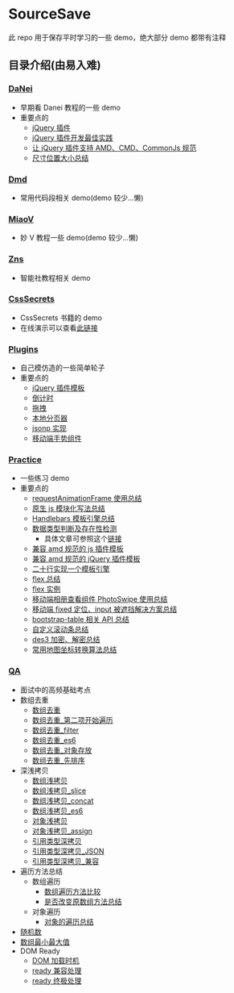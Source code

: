 # SourceSave

此 repo 用于保存平时学习的一些 demo，绝大部分 demo 都带有注释

## 目录介绍(由易入难)

### [DaNei](https://github.com/BryanAdamss/SourceSave/tree/master/DaNei)

- 早期看 Danei 教程的一些 demo
- 重要点的
  - [jQuery 插件](https://github.com/BryanAdamss/SourceSave/blob/master/DaNei/105_jQuery%E6%8F%92%E4%BB%B6.html)
  - [jQuery 插件开发最佳实践](https://github.com/BryanAdamss/SourceSave/blob/master/DaNei/106_jQuery%E6%8F%92%E4%BB%B6%E5%BC%80%E5%8F%91%E6%9C%80%E4%BD%B3%E5%AE%9E%E8%B7%B5.html)
  - [让 jQuery 插件支持 AMD、CMD、CommonJs 规范](https://github.com/BryanAdamss/SourceSave/blob/master/DaNei/107_%E8%AE%A9jQuery%E6%8F%92%E4%BB%B6%E6%94%AF%E6%8C%81AMD%E3%80%81CMD%E3%80%81CommonJs%E8%A7%84%E8%8C%83.html)
  - [尺寸位置大小总结](https://github.com/BryanAdamss/SourceSave/blob/master/DaNei/89_%E5%B0%BA%E5%AF%B8%E4%BD%8D%E7%BD%AE%E5%A4%A7%E5%B0%8F%E6%80%BB%E7%BB%93.html)

### [Dmd](https://github.com/BryanAdamss/SourceSave/tree/master/Dmd)

- 常用代码段相关 demo(demo 较少...懒)

### [MiaoV](https://github.com/BryanAdamss/SourceSave/tree/master/MiaoV)

- 妙 V 教程一些 demo(demo 较少...懒)

### [Zns](https://github.com/BryanAdamss/SourceSave/tree/master/Zns)

- 智能社教程相关 demo

### [CssSecrets](https://github.com/BryanAdamss/SourceSave/tree/master/CssSecrets)

- CssSecrets 书籍的 demo
- 在线演示可以查看[此链接](https://bryanadamss.github.io/2017/12/13/CSS-Secrets/)

### [Plugins](https://github.com/BryanAdamss/SourceSave/tree/master/Plugins)

- 自己模仿造的一些简单轮子
- 重要点的
  - [jQuery 插件模板](https://github.com/BryanAdamss/SourceSave/blob/master/Plugins/js/vendor/00_template.js)
  - [倒计时](https://github.com/BryanAdamss/SourceSave/blob/master/Plugins/js/vendor/09_timeCountDown.js)
  - [拖拽](https://github.com/BryanAdamss/SourceSave/blob/master/Plugins/js/vendor/10_drag.js)
  - [本地分页器](https://github.com/BryanAdamss/SourceSave/blob/master/Plugins/js/vendor/11_pagination.js)
  - [jsonp 实现](https://github.com/BryanAdamss/SourceSave/blob/master/Plugins/js/vendor/12_jsonp.js)
  - [移动端手势组件](https://github.com/BryanAdamss/SourceSave/blob/master/Plugins/js/vendor/13_gestures.js)

### [Practice](https://github.com/BryanAdamss/SourceSave/tree/master/Practice)

- 一些练习 demo
- 重要点的
  - [requestAnimationFrame 使用总结](https://github.com/BryanAdamss/SourceSave/blob/master/Practice/08_requestAnimationFrame.html)
  - [原生 js 模块化写法总结](https://github.com/BryanAdamss/SourceSave/blob/master/Practice/11_Module%E6%A8%A1%E5%BC%8F.html)
  - [Handlebars 模板引擎总结](https://github.com/BryanAdamss/SourceSave/blob/master/Practice/14_Handlebars-%E5%AE%9E%E4%BE%8B.html)
  - [数据类型判断及存在性检测](https://github.com/BryanAdamss/SourceSave/blob/master/Practice/15_%E6%95%B0%E6%8D%AE%E7%B1%BB%E5%9E%8B%E7%9A%84%E5%88%A4%E6%96%AD%E3%80%81%E5%B1%9E%E6%80%A7%E5%AD%98%E5%9C%A8%E6%80%A7%E7%9A%84%E6%A3%80%E6%B5%8B.html)
    - 具体文章可参照这个[链接](https://bryanadamss.github.io/2017/08/04/type-existence/)
  - [兼容 amd 规范的 js 插件模板](https://github.com/BryanAdamss/SourceSave/blob/master/Practice/16_%E5%85%BC%E5%AE%B9amd%E7%9A%84js%E6%8F%92%E4%BB%B6%E6%A8%A1%E6%9D%BF.html)
  - [兼容 amd 规范的 jQuery 插件模板](https://github.com/BryanAdamss/SourceSave/blob/master/Practice/17_%E5%85%BC%E5%AE%B9amd%E7%9A%84jQuery%E6%8F%92%E4%BB%B6%E6%A8%A1%E6%9D%BF.html)
  - [二十行实现一个模板引擎](https://github.com/BryanAdamss/SourceSave/blob/master/Practice/18_TemplateEngine.html)
  - [flex 总结](https://github.com/BryanAdamss/SourceSave/blob/master/Practice/19_flex.html)
  - [flex 实例](https://github.com/BryanAdamss/SourceSave/blob/master/Practice/20_flex%E5%AE%9E%E4%BE%8B.html)
  - [移动端相册查看组件 PhotoSwipe 使用总结](https://github.com/BryanAdamss/SourceSave/blob/master/Practice/22_photoSwipe.html)
  - [移动端 fixed 定位、input 被遮挡解决方案总结](https://github.com/BryanAdamss/SourceSave/blob/master/Practice/23_%E7%A7%BB%E5%8A%A8%E7%AB%AFfixed%E5%AE%9A%E4%BD%8D%E3%80%81input%E8%A2%AB%E9%81%AE%E6%8C%A1%E8%A7%A3%E5%86%B3.html)
  - [bootstrap-table 相关 API 总结](https://github.com/BryanAdamss/SourceSave/blob/master/Practice/27_bootstrap-table%E7%9B%B8%E5%85%B3API.html)
  - [自定义滚动条总结](https://github.com/BryanAdamss/SourceSave/blob/master/Practice/28_%E8%87%AA%E5%AE%9A%E4%B9%89%E6%BB%9A%E5%8A%A8%E6%9D%A1.html)
  - [des3 加密、解密总结](https://github.com/BryanAdamss/SourceSave/blob/master/Practice/30_des3%E5%8A%A0%E5%AF%86%E3%80%81%E8%A7%A3%E5%AF%86.html)
  - [常用地图坐标转换算法总结](https://github.com/BryanAdamss/SourceSave/blob/master/Practice/31_%E5%9C%B0%E5%9B%BE%E5%9D%90%E6%A0%87%E8%BD%AC%E6%8D%A2.html)

### [QA](https://github.com/BryanAdamss/SourceSave/tree/master/QA)

- 面试中的高频基础考点
- 数组去重
  - [数组去重](https://github.com/BryanAdamss/SourceSave/blob/master/QA/02_%E6%95%B0%E7%BB%84%E5%8E%BB%E9%87%8D.html)
  - [数组去重\_第二项开始遍历](https://github.com/BryanAdamss/SourceSave/blob/master/QA/03_%E6%95%B0%E7%BB%84%E5%8E%BB%E9%87%8D_%E7%AC%AC%E4%BA%8C%E9%A1%B9%E5%BC%80%E5%A7%8B%E9%81%8D%E5%8E%86.html)
  - [数组去重\_filter](https://github.com/BryanAdamss/SourceSave/blob/master/QA/04_%E6%95%B0%E7%BB%84%E5%8E%BB%E9%87%8D_filter.html)
  - [数组去重\_es6](https://github.com/BryanAdamss/SourceSave/blob/master/QA/05_%E6%95%B0%E7%BB%84%E5%8E%BB%E9%87%8D_es6.html)
  - [数组去重\_对象存放](https://github.com/BryanAdamss/SourceSave/blob/master/QA/06_%E6%95%B0%E7%BB%84%E5%8E%BB%E9%87%8D_%E5%AF%B9%E8%B1%A1%E5%AD%98%E6%94%BE.html)
  - [数组去重\_先排序](https://github.com/BryanAdamss/SourceSave/blob/master/QA/07_%E6%95%B0%E7%BB%84%E5%8E%BB%E9%87%8D_%E5%85%88%E6%8E%92%E5%BA%8F.html)
- 深浅拷贝
  - [数组浅拷贝](https://github.com/BryanAdamss/SourceSave/blob/master/QA/08_%E6%95%B0%E7%BB%84%E6%B5%85%E6%8B%B7%E8%B4%9D.html)
  - [数组浅拷贝\_slice](https://github.com/BryanAdamss/SourceSave/blob/master/QA/09_%E6%95%B0%E7%BB%84%E6%B5%85%E6%8B%B7%E8%B4%9D_slice.html)
  - [数组浅拷贝\_concat](https://github.com/BryanAdamss/SourceSave/blob/master/QA/10_%E6%95%B0%E7%BB%84%E6%B5%85%E6%8B%B7%E8%B4%9D_concat.html)
  - [数组浅拷贝\_es6](https://github.com/BryanAdamss/SourceSave/blob/master/QA/11_%E6%95%B0%E7%BB%84%E6%B5%85%E6%8B%B7%E8%B4%9D_es6.html)
  - [对象浅拷贝](https://github.com/BryanAdamss/SourceSave/blob/master/QA/12_%E5%AF%B9%E8%B1%A1%E6%B5%85%E6%8B%B7%E8%B4%9D.html)
  - [对象浅拷贝\_assign](https://github.com/BryanAdamss/SourceSave/blob/master/QA/13_%E5%AF%B9%E8%B1%A1%E6%B5%85%E6%8B%B7%E8%B4%9D_assign.html)
  - [引用类型深拷贝](https://github.com/BryanAdamss/SourceSave/blob/master/QA/14_%E5%BC%95%E7%94%A8%E7%B1%BB%E5%9E%8B%E6%B7%B1%E6%8B%B7%E8%B4%9D.html)
  - [引用类型深拷贝\_JSON](https://github.com/BryanAdamss/SourceSave/blob/master/QA/15_%E5%BC%95%E7%94%A8%E7%B1%BB%E5%9E%8B%E6%B7%B1%E6%8B%B7%E8%B4%9D_JSON.html)
  - [引用类型深拷贝\_兼容](https://github.com/BryanAdamss/SourceSave/blob/master/QA/16_%E5%BC%95%E7%94%A8%E7%B1%BB%E5%9E%8B%E6%B7%B1%E6%8B%B7%E8%B4%9D_%E5%85%BC%E5%AE%B9.html)
- 遍历方法总结
  - 数组遍历
    - [数组遍历方法比较](https://github.com/BryanAdamss/SourceSave/blob/master/QA/17_%E6%95%B0%E7%BB%84%E9%81%8D%E5%8E%86%E6%96%B9%E6%B3%95%E6%AF%94%E8%BE%83.html)
    - [是否改变原数组方法总结](https://github.com/BryanAdamss/SourceSave/blob/master/QA/18_%E6%98%AF%E5%90%A6%E6%94%B9%E5%8F%98%E5%8E%9F%E6%95%B0%E7%BB%84%E6%96%B9%E6%B3%95%E6%80%BB%E7%BB%93.html)
  - 对象遍历
    - [对象的遍历总结](https://github.com/BryanAdamss/SourceSave/blob/master/QA/19_%E5%AF%B9%E8%B1%A1%E7%9A%84%E9%81%8D%E5%8E%86.html)
- [随机数](https://github.com/BryanAdamss/SourceSave/blob/master/QA/20_%E9%9A%8F%E6%9C%BA%E6%95%B0.html)
- [数组最小最大值](https://github.com/BryanAdamss/SourceSave/blob/master/QA/21_%E6%95%B0%E7%BB%84%E6%9C%80%E5%B0%8F%E6%9C%80%E5%A4%A7%E5%80%BC.html)
- DOM Ready
  - [DOM 加载时机](https://github.com/BryanAdamss/SourceSave/blob/master/QA/22_DOM%E5%8A%A0%E8%BD%BD%E6%97%B6%E6%9C%BA.html)
  - [ready 兼容处理](https://github.com/BryanAdamss/SourceSave/blob/master/QA/23_ready%E5%85%BC%E5%AE%B9%E5%A4%84%E7%90%86.html)
  - [ready 终极处理](https://github.com/BryanAdamss/SourceSave/blob/master/QA/24_ready%E7%BB%88%E6%9E%81%E5%A4%84%E7%90%86.html)
